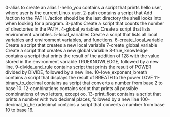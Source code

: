 0-alias to create an alias
1-hello_you contains a script that prints hello user, where user is the current Linux user.
2-path contains a script that Add /action to the PATH. /action should be the last directory the shell looks into when looking for a program.
3-paths Create a script that counts the number of directories in the PATH.
4-global_variables Create a script that lists environment variables.
5-local_variables Create a script that lists all local variables and environment variables, and functions.
6-create_local_variable Create a script that creates a new local variable
7-create_global_variable Create a script that creates a new global variable
8-true_knowledge contains a script that prints the result of the addition of 128 with the value stored in the environment variable TRUEKNOWLEDGE, followed by a new line.
9-divide_and_rule contains script that prints the result of POWER divided by DIVIDE, followed by a new line.
10-love_exponent_breath contains a script that displays the result of BREATH to the power LOVE
11-binary_to_decimal contains aa script that converts a number from base 2 to base 10.
12-combinations contains  script that prints all possible combinations of two letters, except oo.
13-print_float contains a script that prints a number with two decimal places, followed by a new line
100-decimal_to_hexadecimal contains a script that converts a number from base 10 to base 16.
